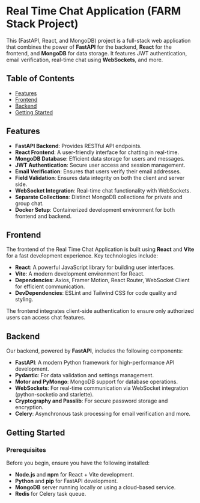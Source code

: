 # Real Time Chat Application (FARM Stack Project)

This (FastAPI, React, and MongoDB) project is a full-stack web application that combines the power of **FastAPI** for the backend, **React** for the frontend, and **MongoDB** for data storage. It features JWT authentication, email verification, real-time chat using **WebSockets**, and more.

## Table of Contents
- [Features](#features)
- [Frontend](#frontend)
- [Backend](#backend)
- [Getting Started](#getting-started)

## Features

- **FastAPI Backend**: Provides RESTful API endpoints.
- **React Frontend**: A user-friendly interface for chatting in real-time.
- **MongoDB Database**: Efficient data storage for users and messages.
- **JWT Authentication**: Secure user access and session management.
- **Email Verification**: Ensures that users verify their email addresses.
- **Field Validation**: Ensures data integrity on both the client and server side.
- **WebSocket Integration**: Real-time chat functionality with WebSockets.
- **Separate Collections**: Distinct MongoDB collections for private and group chat.
- **Docker Setup**: Containerized development environment for both frontend and backend.

## Frontend

The frontend of the Real Time Chat Application is built using **React** and **Vite** for a fast development experience. Key technologies include:

- **React**: A powerful JavaScript library for building user interfaces.
- **Vite**: A modern development environment for React.
- **Dependencies**: Axios, Framer Motion, React Router, WebSocket Client for efficient communication.
- **DevDependencies**: ESLint and Tailwind CSS for code quality and styling.

The frontend integrates client-side authentication to ensure only authorized users can access chat features.

## Backend

Our backend, powered by **FastAPI**, includes the following components:

- **FastAPI**: A modern Python framework for high-performance API development.
- **Pydantic**: For data validation and settings management.
- **Motor and PyMongo**: MongoDB support for database operations.
- **WebSockets**: For real-time communication via WebSocket integration (python-socketio and starlette).
- **Cryptography and Passlib**: For secure password storage and encryption.
- **Celery**: Asynchronous task processing for email verification and more.

## Getting Started

### Prerequisites
Before you begin, ensure you have the following installed:

- **Node.js** and **npm** for React + Vite development.
- **Python** and **pip** for FastAPI development.
- **MongoDB** server running locally or using a cloud-based service.
- **Redis** for Celery task queue.




